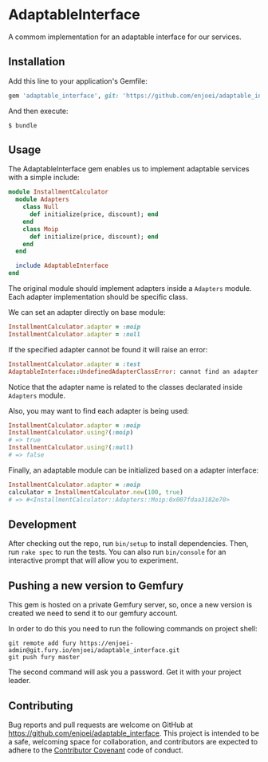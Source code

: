 # AdaptableInterface

A commom implementation for an adaptable interface for our services.

## Installation

Add this line to your application's Gemfile:

```ruby
gem 'adaptable_interface', git: 'https://github.com/enjoei/adaptable_interface.git'
```

And then execute:

    $ bundle

## Usage

The AdaptableInterface gem enables us to implement adaptable services with a simple include:

```ruby
module InstallmentCalculator
  module Adapters
    class Null
      def initialize(price, discount); end
    end
    class Moip
      def initialize(price, discount); end
    end
  end

  include AdaptableInterface
end
```

The original module should implement adapters inside a `Adapters` module. Each adapter implementation should be specific class.


We can set an adapter directly on base module:

```ruby
InstallmentCalculator.adapter = :moip
InstallmentCalculator.adapter = :null
```

If the specified adapter cannot be found it will raise an error:

```ruby
InstallmentCalculator.adapter = :test
AdaptableInterface::UndefinedAdapterClassError: cannot find an adapter for Test on InstallmentCalculator::Adapters
```

Notice that the adapter name is related to the classes declarated inside `Adapters` module.

Also, you may want to find each adapter is being used:

```ruby
InstallmentCalculator.adapter = :moip
InstallmentCalculator.using?(:moip)
# => true
InstallmentCalculator.using?(:null)
# => false
```

Finally, an adaptable module can be initialized based on a adapter interface:

```ruby
InstallmentCalculator.adapter = :moip
calculator = InstallmentCalculator.new(100, true)
# => #<InstallmentCalculator::Adapters::Moip:0x007fdaa3182e70>
```

## Development

After checking out the repo, run `bin/setup` to install dependencies. Then, run `rake spec` to run the tests. You can also run `bin/console` for an interactive prompt that will allow you to experiment.

## Pushing a new version to Gemfury

This gem is hosted on a private Gemfury server, so, once a new version is created we need to send it to our gemfury account.

In order to do this you need to run the following commands on project shell:

```
git remote add fury https://enjoei-admin@git.fury.io/enjoei/adaptable_interface.git
git push fury master
```

The second command will ask you a password. Get it with your project leader.

## Contributing

Bug reports and pull requests are welcome on GitHub at https://github.com/enjoei/adaptable_interface. This project is intended to be a safe, welcoming space for collaboration, and contributors are expected to adhere to the [Contributor Covenant](http://contributor-covenant.org) code of conduct.

